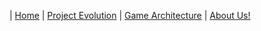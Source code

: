 | [Home](index.md) 	| [Project Evolution](ProjectEvolution.md)  | [Game Architecture](GameArchitecture.md) 	| [About Us!](AboutUs.md)


